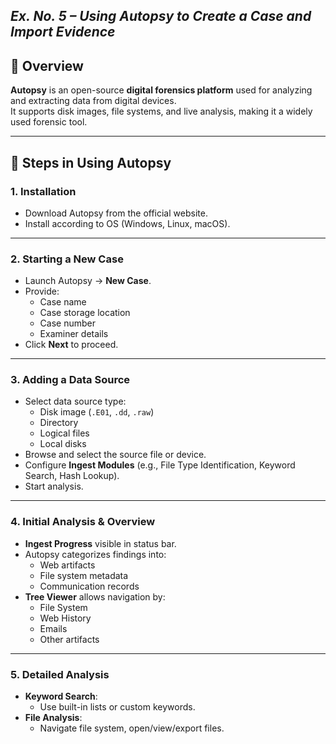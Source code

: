 ## *Ex. No. 5 – Using Autopsy to Create a Case and Import Evidence*

## 📖 Overview
**Autopsy** is an open-source **digital forensics platform** used for analyzing and extracting data from digital devices.  
It supports disk images, file systems, and live analysis, making it a widely used forensic tool.

---

## 🧩 Steps in Using Autopsy

### 1. Installation
- Download Autopsy from the official website.  
- Install according to OS (Windows, Linux, macOS).  

---

### 2. Starting a New Case
- Launch Autopsy → **New Case**.  
- Provide:  
  - Case name  
  - Case storage location  
  - Case number  
  - Examiner details  
- Click **Next** to proceed.  

---

### 3. Adding a Data Source
- Select data source type:  
  - Disk image (`.E01`, `.dd`, `.raw`)  
  - Directory  
  - Logical files  
  - Local disks  
- Browse and select the source file or device.  
- Configure **Ingest Modules** (e.g., File Type Identification, Keyword Search, Hash Lookup).  
- Start analysis.  

---

### 4. Initial Analysis & Overview
- **Ingest Progress** visible in status bar.  
- Autopsy categorizes findings into:  
  - Web artifacts  
  - File system metadata  
  - Communication records  
- **Tree Viewer** allows navigation by:  
  - File System  
  - Web History  
  - Emails  
  - Other artifacts  

---

### 5. Detailed Analysis
- **Keyword Search**:  
  - Use built-in lists or custom keywords.  
- **File Analysis**:  
  - Navigate file system, open/view/export files.  
